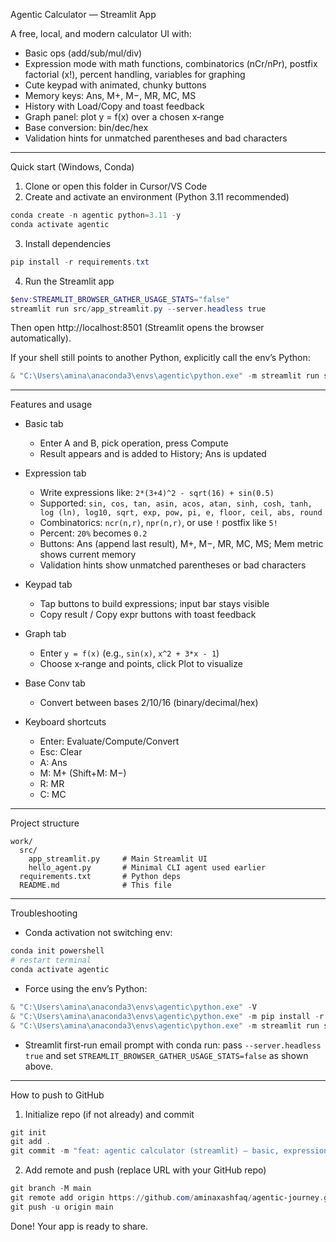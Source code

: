 Agentic Calculator — Streamlit App

A free, local, and modern calculator UI with:

- Basic ops (add/sub/mul/div)
- Expression mode with math functions, combinatorics (nCr/nPr), postfix factorial (x!), percent handling, variables for graphing
- Cute keypad with animated, chunky buttons
- Memory keys: Ans, M+, M−, MR, MC, MS
- History with Load/Copy and toast feedback
- Graph panel: plot y = f(x) over a chosen x‑range
- Base conversion: bin/dec/hex
- Validation hints for unmatched parentheses and bad characters

---

Quick start (Windows, Conda)

1) Clone or open this folder in Cursor/VS Code
2) Create and activate an environment (Python 3.11 recommended)

```powershell
conda create -n agentic python=3.11 -y
conda activate agentic
```

3) Install dependencies

```powershell
pip install -r requirements.txt
```

4) Run the Streamlit app

```powershell
$env:STREAMLIT_BROWSER_GATHER_USAGE_STATS="false"
streamlit run src/app_streamlit.py --server.headless true
```

Then open http://localhost:8501 (Streamlit opens the browser automatically).

If your shell still points to another Python, explicitly call the env’s Python:

```powershell
& "C:\Users\amina\anaconda3\envs\agentic\python.exe" -m streamlit run src/app_streamlit.py --server.headless true
```

---

Features and usage

- Basic tab

  - Enter A and B, pick operation, press Compute
  - Result appears and is added to History; Ans is updated
- Expression tab

  - Write expressions like: `2*(3+4)^2 - sqrt(16) + sin(0.5)`
  - Supported: `sin, cos, tan, asin, acos, atan, sinh, cosh, tanh, log (ln), log10, sqrt, exp, pow, pi, e, floor, ceil, abs, round`
  - Combinatorics: `ncr(n,r)`, `npr(n,r)`, or use `!` postfix like `5!`
  - Percent: `20%` becomes `0.2`
  - Buttons: Ans (append last result), M+, M−, MR, MC, MS; Mem metric shows current memory
  - Validation hints show unmatched parentheses or bad characters
- Keypad tab

  - Tap buttons to build expressions; input bar stays visible
  - Copy result / Copy expr buttons with toast feedback
- Graph tab

  - Enter `y = f(x)` (e.g., `sin(x)`, `x^2 + 3*x - 1`)
  - Choose x‑range and points, click Plot to visualize
- Base Conv tab

  - Convert between bases 2/10/16 (binary/decimal/hex)
- Keyboard shortcuts

  - Enter: Evaluate/Compute/Convert
  - Esc: Clear
  - A: Ans
  - M: M+ (Shift+M: M−)
  - R: MR
  - C: MC

---

Project structure

```
work/
  src/
    app_streamlit.py     # Main Streamlit UI
    hello_agent.py       # Minimal CLI agent used earlier
  requirements.txt       # Python deps
  README.md              # This file
```

---

Troubleshooting

- Conda activation not switching env:

```powershell
conda init powershell
# restart terminal
conda activate agentic
```

- Force using the env’s Python:

```powershell
& "C:\Users\amina\anaconda3\envs\agentic\python.exe" -V
& "C:\Users\amina\anaconda3\envs\agentic\python.exe" -m pip install -r requirements.txt
& "C:\Users\amina\anaconda3\envs\agentic\python.exe" -m streamlit run src/app_streamlit.py --server.headless true
```

- Streamlit first‑run email prompt with conda run: pass `--server.headless true` and set `STREAMLIT_BROWSER_GATHER_USAGE_STATS=false` as shown above.

---

How to push to GitHub

1) Initialize repo (if not already) and commit

```powershell
git init
git add .
git commit -m "feat: agentic calculator (streamlit) — basic, expression, keypad, memory, graph, base conv"
```

2) Add remote and push (replace URL with your GitHub repo)

```powershell
git branch -M main
git remote add origin https://github.com/aminaxashfaq/agentic-journey.git
git push -u origin main
```

Done! Your app is ready to share.
